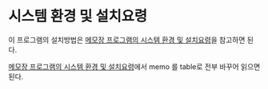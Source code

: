 # 시스템 환경 및 설치요령

이 프로그램의 설치방법은 [메모장 프로그램의 시스템 환경 및 설치요령](https://graha.kr/graha/article/detail.html?contents_id=8&article_id=118)을 참고하면 된다.

[메모장 프로그램의 시스템 환경 및 설치요령](https://graha.kr/graha/article/detail.html?contents_id=8&article_id=118)에서 memo 를 table로 전부 바꾸어 읽으면 된다.
